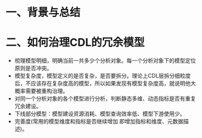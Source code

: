# 一、背景与总结

# 二、如何治理CDL的冗余模型
* 梳理模型明细，明确当前一共多少个分析对象。每一个分析对象下的模型定位原则是否冲突。
* 模型复杂度，模型定义的是否复杂，是否要拆分。理论上CDL层拆分细粒度后，不应该存在复杂度高的模型，所以如果发现有模型复杂度高，就说明他大概率需要被重构治理。
* 对同一个分析对象的各个模型进行分析，判断静态多维、动态指标是否有重复冗余建设。
* 下线部分模型：模型建设资源消耗、模型查询效率低、模型下游使用少。
* 完善度(常用的模型维度和指标是否继续增加 即增加指标和维度、元数据描述)。
